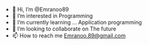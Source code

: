 - 👋 Hi, I’m @Emranoo89
- 👀 I’m interested in Programming
- 🌱 I’m currently learning ... Application programming
- 💞️ I’m looking to collaborate on The future
- 📫 How to reach me Emranoo.89@gmail.com

<!---
Emranoo89/Emranoo89 is a ✨ special ✨ repository because its `README.md` (this file) appears on your GitHub profile.
You can click the Preview link to take a look at your changes.
--->
